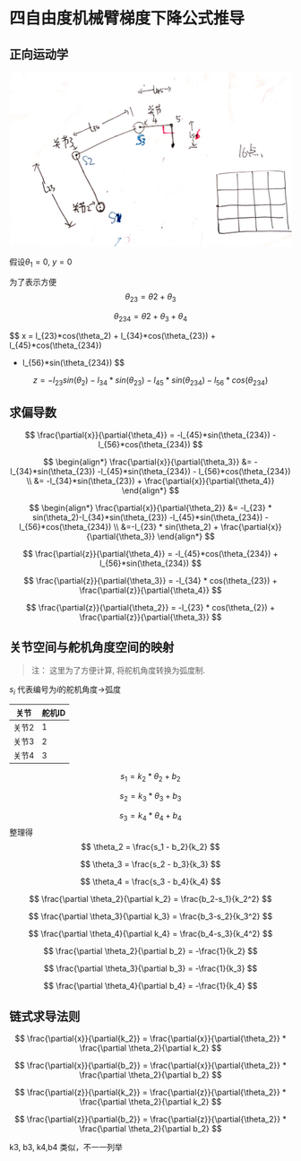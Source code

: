 # 四自由度机械臂梯度下降公式推导



## 正向运动学

![](./image/运动学简图.jpg)



假设$\theta_1 = 0$, $y = 0$

为了表示方便
$$
\theta_{23} = \theta2 + \theta_3
$$

$$
\theta_{234} = \theta2 + \theta_3 + \theta_4
$$




$$
x = l_{23}*cos(\theta_2) + l_{34}*cos(\theta_{23}) + l_{45}*cos(\theta_{234})
- l_{56}*sin(\theta_{234})
$$

$$
z = -l_{23}sin(\theta_2) -l_{34}*sin(\theta_{23}) -l_{45}*sin(\theta_{234}) - l_{56}*cos(\theta_{234})
$$







## 求偏导数

$$
\frac{\partial{x}}{\partial{\theta_4}} = -l_{45}*sin(\theta_{234}) - l_{56}*cos(\theta_{234})
$$

$$
\begin{align*}
\frac{\partial{x}}{\partial{\theta_3}} &=  -l_{34}*sin(\theta_{23})  -l_{45}*sin(\theta_{234}) - l_{56}*cos(\theta_{234}) \\
&= -l_{34}*sin(\theta_{23}) + \frac{\partial{x}}{\partial{\theta_4}}
\end{align*}
$$

$$
\begin{align*}
\frac{\partial{x}}{\partial{\theta_2}} &=  -l_{23} * sin(\theta_2)-l_{34}*sin(\theta_{23})  -l_{45}*sin(\theta_{234}) - l_{56}*cos(\theta_{234}) \\
&=-l_{23} * sin(\theta_2) + \frac{\partial{x}}{\partial{\theta_3}}
\end{align*}
$$

$$
\frac{\partial{z}}{\partial{\theta_4}} = -l_{45}*cos(\theta_{234}) + l_{56}*sin(\theta_{234})
$$

$$
\frac{\partial{z}}{\partial{\theta_3}} = -l_{34} * cos(\theta_{23}) + \frac{\partial{z}}{\partial{\theta_4}}
$$


$$
\frac{\partial{z}}{\partial{\theta_2}} = -l_{23} * cos(\theta_{2}) + \frac{\partial{z}}{\partial{\theta_3}}
$$




## 关节空间与舵机角度空间的映射



> 注： 这里为了方便计算, 将舵机角度转换为弧度制.



$s_i$ 代表编号为$i$的舵机角度->弧度

| 关节  | 舵机ID |
| ----- | ------ |
| 关节2 | 1      |
| 关节3 | 2      |
| 关节4 | 3      |




$$
s_1 = k_2*\theta_2 + b_2
$$

$$
s_2 = k_3*\theta_3 + b_3
$$

$$
s_3 = k_4*\theta_4 + b_4
$$
整理得
$$
\theta_2 = \frac{s_1 - b_2}{k_2}
$$

$$
\theta_3 = \frac{s_2 - b_3}{k_3}
$$

$$
\theta_4 = \frac{s_3 - b_4}{k_4}
$$


$$
\frac{\partial \theta_2}{\partial k_2} = \frac{b_2-s_1}{k_2^2}
$$

$$
\frac{\partial \theta_3}{\partial k_3} = \frac{b_3-s_2}{k_3^2} 
$$

$$
\frac{\partial \theta_4}{\partial k_4} = \frac{b_4-s_3}{k_4^2} 
$$


$$
\frac{\partial \theta_2}{\partial b_2} = -\frac{1}{k_2} 
$$

$$
\frac{\partial \theta_3}{\partial b_3} = -\frac{1}{k_3} 
$$

$$
\frac{\partial \theta_4}{\partial b_4} = -\frac{1}{k_4}
$$

## 链式求导法则

$$
\frac{\partial{x}}{\partial{k_2}} = \frac{\partial{x}}{\partial{\theta_2}} * \frac{\partial \theta_2}{\partial k_2}
$$


$$
\frac{\partial{x}}{\partial{b_2}} = \frac{\partial{x}}{\partial{\theta_2}} * \frac{\partial \theta_2}{\partial b_2}
$$

$$
\frac{\partial{z}}{\partial{k_2}} = \frac{\partial{z}}{\partial{\theta_2}} * \frac{\partial \theta_2}{\partial k_2}
$$

$$
\frac{\partial{z}}{\partial{b_2}} = \frac{\partial{z}}{\partial{\theta_2}} * \frac{\partial \theta_2}{\partial b_2}
$$

k3, b3, k4,b4 类似，不一一列举 